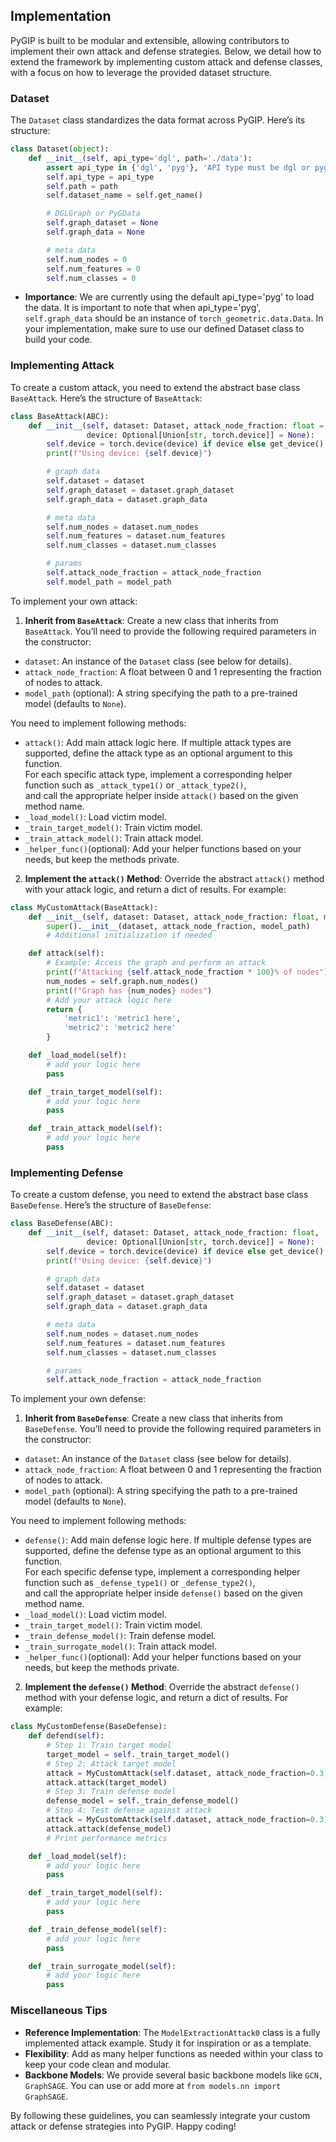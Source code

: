 ## Implementation

PyGIP is built to be modular and extensible, allowing contributors to implement their own attack and defense strategies.
Below, we detail how to extend the framework by implementing custom attack and defense classes, with a focus on how to
leverage the provided dataset structure.

### Dataset

The `Dataset` class standardizes the data format across PyGIP. Here’s its structure:

```python
class Dataset(object):
    def __init__(self, api_type='dgl', path='./data'):
        assert api_type in {'dgl', 'pyg'}, 'API type must be dgl or pyg'
        self.api_type = api_type
        self.path = path
        self.dataset_name = self.get_name()

        # DGLGraph or PyGData
        self.graph_dataset = None
        self.graph_data = None

        # meta data
        self.num_nodes = 0
        self.num_features = 0
        self.num_classes = 0
```

- **Importance**: We are currently using the default api_type='pyg' to load the data. It is important to note that when
  api_type='pyg', `self.graph_data` should be an instance of `torch_geometric.data.Data`. In your implementation, make
  sure
  to use our defined Dataset class to build your code.

### Implementing Attack

To create a custom attack, you need to extend the abstract base class `BaseAttack`. Here’s the structure
of `BaseAttack`:

```python
class BaseAttack(ABC):
    def __init__(self, dataset: Dataset, attack_node_fraction: float = None, model_path: str = None,
                 device: Optional[Union[str, torch.device]] = None):
        self.device = torch.device(device) if device else get_device()
        print(f"Using device: {self.device}")

        # graph data
        self.dataset = dataset
        self.graph_dataset = dataset.graph_dataset
        self.graph_data = dataset.graph_data

        # meta data
        self.num_nodes = dataset.num_nodes
        self.num_features = dataset.num_features
        self.num_classes = dataset.num_classes

        # params
        self.attack_node_fraction = attack_node_fraction
        self.model_path = model_path
```

To implement your own attack:

1. **Inherit from `BaseAttack`**:
   Create a new class that inherits from `BaseAttack`. You’ll need to provide the following required parameters in the
   constructor:

- `dataset`: An instance of the `Dataset` class (see below for details).
- `attack_node_fraction`: A float between 0 and 1 representing the fraction of nodes to attack.
- `model_path` (optional): A string specifying the path to a pre-trained model (defaults to `None`).

You need to implement following methods:

- `attack()`: Add main attack logic here. If multiple attack types are supported, define the attack type as an optional
  argument to this function.  
  For each specific attack type, implement a corresponding helper function such as `_attack_type1()`
  or `_attack_type2()`,  
  and call the appropriate helper inside `attack()` based on the given method name.
- `_load_model()`: Load victim model.
- `_train_target_model()`: Train victim model.
- `_train_attack_model()`: Train attack model.
- `_helper_func()`(optional): Add your helper functions based on your needs, but keep the methods private.

2. **Implement the `attack()` Method**:
   Override the abstract `attack()` method with your attack logic, and return a dict of results. For example:

```python
class MyCustomAttack(BaseAttack):
    def __init__(self, dataset: Dataset, attack_node_fraction: float, model_path: str = None):
        super().__init__(dataset, attack_node_fraction, model_path)
        # Additional initialization if needed

    def attack(self):
        # Example: Access the graph and perform an attack
        print(f"Attacking {self.attack_node_fraction * 100}% of nodes")
        num_nodes = self.graph.num_nodes()
        print(f"Graph has {num_nodes} nodes")
        # Add your attack logic here
        return {
            'metric1': 'metric1 here',
            'metric2': 'metric2 here'
        }

    def _load_model(self):
        # add your logic here
        pass

    def _train_target_model(self):
        # add your logic here
        pass

    def _train_attack_model(self):
        # add your logic here
        pass
```

### Implementing Defense

To create a custom defense, you need to extend the abstract base class `BaseDefense`. Here’s the structure
of `BaseDefense`:

```python
class BaseDefense(ABC):
    def __init__(self, dataset: Dataset, attack_node_fraction: float,
                 device: Optional[Union[str, torch.device]] = None):
        self.device = torch.device(device) if device else get_device()
        print(f"Using device: {self.device}")

        # graph data
        self.dataset = dataset
        self.graph_dataset = dataset.graph_dataset
        self.graph_data = dataset.graph_data

        # meta data
        self.num_nodes = dataset.num_nodes
        self.num_features = dataset.num_features
        self.num_classes = dataset.num_classes

        # params
        self.attack_node_fraction = attack_node_fraction
```

To implement your own defense:

1. **Inherit from `BaseDefense`**:
   Create a new class that inherits from `BaseDefense`. You’ll need to provide the following required parameters in the
   constructor:

- `dataset`: An instance of the `Dataset` class (see below for details).
- `attack_node_fraction`: A float between 0 and 1 representing the fraction of nodes to attack.
- `model_path` (optional): A string specifying the path to a pre-trained model (defaults to `None`).

You need to implement following methods:

- `defense()`: Add main defense logic here. If multiple defense types are supported, define the defense type as an
  optional argument to this function.  
  For each specific defense type, implement a corresponding helper function such as `_defense_type1()`
  or `_defense_type2()`,  
  and call the appropriate helper inside `defense()` based on the given method name.
- `_load_model()`: Load victim model.
- `_train_target_model()`: Train victim model.
- `_train_defense_model()`: Train defense model.
- `_train_surrogate_model()`: Train attack model.
- `_helper_func()`(optional): Add your helper functions based on your needs, but keep the methods private.


2. **Implement the `defense()` Method**:
   Override the abstract `defense()` method with your defense logic, and return a dict of results. For example:

```python
class MyCustomDefense(BaseDefense):
    def defend(self):
        # Step 1: Train target model
        target_model = self._train_target_model()
        # Step 2: Attack target model
        attack = MyCustomAttack(self.dataset, attack_node_fraction=0.3)
        attack.attack(target_model)
        # Step 3: Train defense model
        defense_model = self._train_defense_model()
        # Step 4: Test defense against attack
        attack = MyCustomAttack(self.dataset, attack_node_fraction=0.3)
        attack.attack(defense_model)
        # Print performance metrics

    def _load_model(self):
        # add your logic here
        pass

    def _train_target_model(self):
        # add your logic here
        pass

    def _train_defense_model(self):
        # add your logic here
        pass

    def _train_surrogate_model(self):
        # add your logic here
        pass
```

### Miscellaneous Tips

- **Reference Implementation**: The `ModelExtractionAttack0` class is a fully implemented attack example. Study it for
  inspiration or as a template.
- **Flexibility**: Add as many helper functions as needed within your class to keep your code clean and modular.
- **Backbone Models**: We provide several basic backbone models like `GCN, GraphSAGE`. You can use or add more
  at `from models.nn import GraphSAGE`.

By following these guidelines, you can seamlessly integrate your custom attack or defense strategies into PyGIP. Happy
coding!